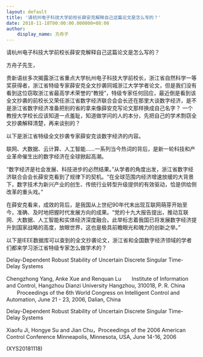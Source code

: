 ```yaml
---
layout: default
title: '请杭州电子科技大学前校长薛安克解释自己这篇论文是怎么写的？'
date: 2018-11-18T00:00:00.000000+08:00
author:
    display_name: 方舟子
---
```


请杭州电子科技大学前校长薛安克解释自己这篇论文是怎么写的？

方舟子先生，

贵新语丝多次揭露浙江省重点大学杭州电子科技大学前校长，浙江省自然科学一等奖获得者，浙江省特级专家薛安克全文抄袭同城浙江大学学者论文，但是我们没有看到这位窃取浙江省最高学术荣誉的“教授”，特级专家任何回应，最近倒是看到该全文抄袭的前校长又荣任浙江省数字经济联合会会长还在那里大谈数字经济，是不是浙江省数字经济准备把别的省的拿来像薛安克写论文那样换成自己名字？ 一个教授大学校长应该知道一点羞耻，知道做学问的人的本分，先把自己的学术剽窃全文抄袭解释清楚，再来谈别的？

以下是浙江省特级全文抄袭专家薛安克谈数字经济的内容。

联网、大数据、云计算、人工智能……一系列当今热词的背后，是新一轮科技和产业革命催生出的数字经济在全球掀起高潮。

“数字经济是社会发展、科技进步的必然结果。”从学者的角度出发，浙江省数字经济联合会会长薛安克看到了规律下的契机。“在全球范围内经济增速放缓的大背景下，数字技术为新兴产业的创生、传统行业转型升级提供的有效驱动，恰是供给侧改革的重头戏。”

在薛安克看来，成效的背后，是我国从上世纪90年代末出现互联网萌芽开始至今，准确、及时地把握时代发展方向的成果。“党的十九大报告提出，推动互联网、大数据、人工智能和实体经济深度融合。此举标志着我国已将发展数字经济提升到国家战略的高度，放眼世界，这也是极具前瞻眼光和魄力的创新之举。”

以下是IEEE数据库可以查到的全文抄袭论文，浙江省和全国数字经济领域的学者们都来学习浙江省特级专家怎么做学术的？

Delay-Dependent Robust Stability of Uncertain Discrete Singular Time-Delay Systems

Chengzhong Yang, Anke Xue and Renquan Lu　　Institute of Information and Control, Hangzhou Dianzi University Hangzhou, 310018, P. R. China 　　Proceedings of the 6th World Congress on Intelligent Control and Automation, June 21 - 23, 2006, Dalian, China

Delay-Dependent Robust Stability of Uncertain Discrete Singular Time-Delay Systems

Xiaofu Ji, Hongye Su and Jian Chu，Proceedings of the 2006 American Control Conference Minneapolis, Minnesota, USA, June 14-16, 2006

(XYS20181118)

